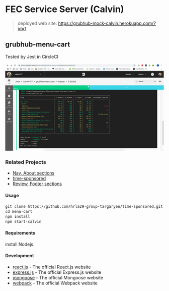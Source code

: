 # FEC Service Server (Calvin)
> deployed web site: https://grubhub-mock-calvin.herokuapp.com/?id=1

## grubhub-menu-cart

Tested by Jest in CircleCI

![](test1.png)

### Related Projects

* [Nav, About sections](https://github.com/hrla29-group-targaryen/nav-about)
* [time-sponsored](https://github.com/hrla29-group-targaryen/time-sponsored)
* [Review, Footer sections](https://github.com/hrla29-group-targaryen/reviews)

#### Usage

```
git clone https://github.com/hrla29-group-targaryen/time-sponsored.git
cd menu-cart
npm install
npm start-calvin
```

#### Requirements

install Nodejs.

#### Development

* [react.js](https://www.npmjs.com/package/react) - The official React.js website
* [express.js](https://www.npmjs.com/package/express) - The official Express.js website
* [mongoose](https://www.npmjs.com/package/mongoose) - The official Mongoose website
* [webpack](https://www.npmjs.com/package/webpack) - The official Webpack website
